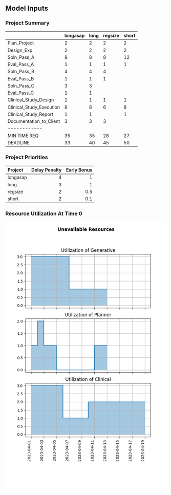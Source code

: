 ## Model Inputs
### Project Summary

|                          | longasap   | long   | regsize   | short   |
|:-------------------------|:-----------|:-------|:----------|:--------|
| Plan_Project             | 2          | 2      | 2         | 2       |
| Design_Exp               | 2          | 2      | 2         | 2       |
| Soln_Pass_A              | 8          | 8      | 8         | 12      |
| Eval_Pass_A              | 1          | 1      | 1         | 1       |
| Soln_Pass_B              | 4          | 4      | 4         |         |
| Eval_Pass_B              | 1          | 1      | 1         |         |
| Soln_Pass_C              | 3          | 3      |           |         |
| Eval_Pass_C              | 1          | 1      |           |         |
| Clinical_Study_Design    | 1          | 1      | 1         | 1       |
| Clinical_Study_Execution | 8          | 8      | 6         | 8       |
| Clinical_Study_Report    | 1          | 1      |           | 1       |
| Documentation_to_Client  | 3          | 3      | 3         |         |
| ------------             |            |        |           |         |
| MIN TIME REQ             | 35         | 35     | 28        | 27      |
| DEADLINE                 | 33         | 40     | 45        | 50      |




### Project Priorities

| Project      |   Delay Penalty |     Early Bonus |
| :------      |   ------------: |     ----------: |
| longasap     |               4 |               1 |
| long         |               3 |               1 |
| regsize      |               2 |             0.5 |
| short        |               2 |             0.1 |




### Resource Utilization At Time 0
![Resource Prior Utilization](scheduling/scheduling_RD_resource_prior_utilization.png 'Title')
